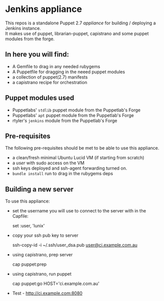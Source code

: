 # Jenkins appliance

This repos is a standalone Puppet 2.7 _appliance_ for building / deploying a Jenkins instance.  
It makes use of puppet, librarian-puppet, capistrano and some puppet modules from the forge.  

## In here you will find:  

* A Gemfile to drag in any needed rubygems  
* A Puppetfile for dragging in the neeed puppet modules  
* a collection of puppet(2.7) manifests  
* a capistrano recipe for orchestration  

## Puppet modules used

* Puppetlabs' `stdlib` puppet module from the Puppetlab's Forge
* Puppetlabs' `apt` puppet module from the Puppetlab's Forge
* rtyler's `jenkins` module from the Puppetlab's Forge

## Pre-requisites

The following pre-requisites should be met to be able to use this appliance.  

* a clean/fresh minimal Ubuntu Lucid VM (if starting from scratch)  
* a *user* with sudo access on the VM
* ssh keys deployed and ssh-agent forwarding turned on.  
* `bundle install` run to drag in the rubygems deps

## Building a new server

To use this appliance:

* set the username you will use to connect to the server with in the Capfile:

    set :user, 'lunix'

* copy your ssh pub key to server

    ssh-copy-id -i ~/.ssh/user_dsa.pub user@ci.example.com.au

* using capistrano, prep server

    cap puppet:prep

* using capistrano, run puppet

    cap puppet:go HOST='ci.example.com.au'

* Test - http://ci.example.com:8080
